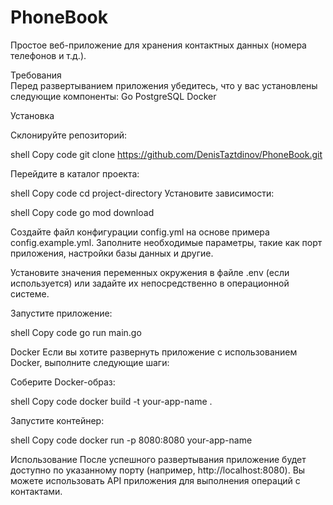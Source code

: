 # PhoneBook
Простое веб-приложение для хранения контактных данных (номера телефонов и т.д.). 

Требования                                                                  
Перед развертыванием приложения убедитесь, что у вас установлены следующие компоненты:
Go 
PostgreSQL 
Docker 

Установка

Склонируйте репозиторий:

shell
Copy code
git clone https://github.com/DenisTaztdinov/PhoneBook.git

Перейдите в каталог проекта:

shell
Copy code
cd project-directory
Установите зависимости:

shell
Copy code
go mod download

Создайте файл конфигурации config.yml на основе примера config.example.yml. Заполните необходимые параметры, такие как порт приложения, настройки базы данных и другие.

Установите значения переменных окружения в файле .env (если используется) или задайте их непосредственно в операционной системе.

Запустите приложение:

shell
Copy code
go run main.go


Docker
Если вы хотите развернуть приложение с использованием Docker, выполните следующие шаги:

Соберите Docker-образ:

shell
Copy code
docker build -t your-app-name .

Запустите контейнер:

shell
Copy code
docker run -p 8080:8080 your-app-name

Использование
После успешного развертывания приложение будет доступно по указанному порту (например, http://localhost:8080). Вы можете использовать API приложения для выполнения операций с контактами.

